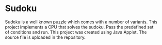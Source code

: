 # Sudoku
Sudoku is a well known puzzle which comes with a number of variants. This project implements a CPU that solves the sudoku. Pass the predefined set of conditions and run.
This project was created using Java Applet.
The source file is uploaded in the repository.
